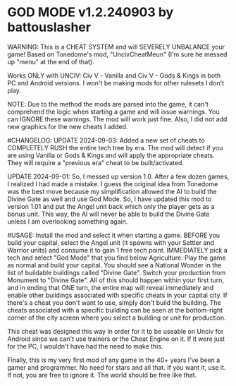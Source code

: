 # GOD MODE v1.2.240903 by battouslasher
WARNING: This is a CHEAT SYSTEM and will SEVERELY UNBALANCE your game! Based on Tonedome's mod, "UncivCheatMeun" (I'm sure he messed up "menu" at the end of that).

Works ONLY with UNCIV: Civ V - Vanilla and Civ V - Gods & Kings in both PC and Android versions. I won't be making mods for other rulesets I don't play.

NOTE: Due to the method the mods are parsed into the game, it can't comprehend the logic when starting a game and will issue warnings. You can IGNORE these warnings. The mod will work just fine. Also, I did not add new graphics for the new cheats I added.

#CHANGELOG:
UPDATE 2024-09-03: Added a new set of cheats to COMPLETELY RUSH the entire tech tree by era. The mod will detect if you are using Vanilla or Gods & Kings and will apply the appropriate cheats. They will require a "previous era" cheat to be built/activated.

UPDATE 2024-09-01: So, I messed up version 1.0. After a few dozen games, I realized I had made a mistake. I guess the original idea from Tonedome was the best move because my simplification allowed the AI to build the Divine Gate as well and use God Mode. So, I have updated this mod to version 1.01 and put the Angel unit back which only the player gets as a bonus unit. This way, the AI will never be able to build the Divine Gate unless I am overlooking something again.

#USAGE:
Install the mod and select it when starting a game. BEFORE you build your capital, select the Angel unit (it spawns with your Settler and Warrior units) and consume it to gain 1 free tech point. IMMEDIATELY pick a tech and select "God Mode" that you find below Agriculture. Play the game as normal and build your capital. You should see a National Wonder in the list of buildable buildings called "Divine Gate". Switch your production from Monument to "Divine Gate". All of this should happen within your first turn, and in ending that ONE turn, the entire map will reveal immediately and enable other buildings associated with specific cheats in your capital city. If there's a cheat you don't want to use, simply don't build the building. The cheats associated with a specific building can be seen at the bottom-right corner of the city screen where you select a building or unit for production.

This cheat was designed this way in order for it to be useable on Unciv for Android since we can't use trainers or the Cheat Engine on it. If it were just for the PC, I wouldn't have had the need to make this.

Finally, this is my very first mod of any game in the 40+ years I've been a gamer and programmer. No need for stars and all that. If you want it, use it. If not, you are free to ignore it. The world should be free like that.
